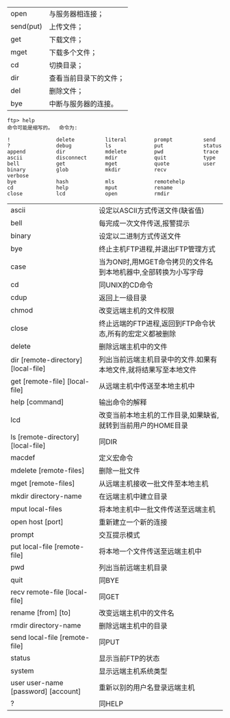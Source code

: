 |               |                             |
|   ---------   |   -----------------------   |
|   open        |   与服务器相连接；          |
|   send(put)   |   上传文件；                |
|   get         |   下载文件；                |
|   mget        |   下载多个文件；            |
|   cd          |   切换目录；                |
|   dir         |   查看当前目录下的文件；    |
|   del         |   删除文件；                |
|   bye         |   中断与服务器的连接。      |


```
ftp> help
命令可能是缩写的。  命令为:

!               delete          literal         prompt          send
?               debug           ls              put             status
append          dir             mdelete         pwd             trace
ascii           disconnect      mdir            quit            type
bell            get             mget            quote           user
binary          glob            mkdir           recv            verbose
bye             hash            mls             remotehelp
cd              help            mput            rename
close           lcd             open            rmdir
```

|                                         |                                                                       |
|   -----------------------------------   |   -----------------------------------------------------------------   |
|   ascii                                 |   设定以ASCII方式传送文件(缺省值)                                     |
|   bell                                  |   每完成一次文件传送,报警提示                                         |
|   binary                                |   设定以二进制方式传送文件                                            |
|   bye                                   |   终止主机FTP进程,并退出FTP管理方式                                   |
|   case                                  |   当为ON时,用MGET命令拷贝的文件名到本地机器中,全部转换为小写字母      |
|   cd                                    |   同UNIX的CD命令                                                      |
|   cdup                                  |   返回上一级目录                                                      |
|   chmod                                 |   改变远端主机的文件权限                                              |
|   close                                 |   终止远端的FTP进程,返回到FTP命令状态,所有的宏定义都被删除            |
|   delete                                |   删除远端主机中的文件                                                |
|   dir [remote-directory] [local-file]   |   列出当前远端主机目录中的文件.如果有本地文件,就将结果写至本地文件    |
|   get [remote-file] [local-file]        |   从远端主机中传送至本地主机中                                        |
|   help [command]                        |   输出命令的解释                                                      |
|   lcd                                   |   改变当前本地主机的工作目录,如果缺省,就转到当前用户的HOME目录        |
|   ls [remote-directory] [local-file]    |   同DIR                                                               |
|   macdef                                |   定义宏命令                                                          |
|   mdelete [remote-files]                |   删除一批文件                                                        |
|   mget [remote-files]                   |   从远端主机接收一批文件至本地主机                                    |
|   mkdir directory-name                  |   在远端主机中建立目录                                                |
|   mput local-files                      |   将本地主机中一批文件传送至远端主机                                  |
|   open host [port]                      |   重新建立一个新的连接                                                |
|   prompt                                |   交互提示模式                                                        |
|   put local-file [remote-file]          |   将本地一个文件传送至远端主机中                                      |
|   pwd                                   |   列出当前远端主机目录                                                |
|   quit                                  |   同BYE                                                               |
|   recv remote-file [local-file]         |   同GET                                                               |
|   rename [from] [to]                    |   改变远端主机中的文件名                                              |
|   rmdir directory-name                  |   删除远端主机中的目录                                                |
|   send local-file [remote-file]         |   同PUT                                                               |
|   status                                |   显示当前FTP的状态                                                   |
|   system                                |   显示远端主机系统类型                                                |
|   user user-name [password] [account]   |   重新以别的用户名登录远端主机                                        |
|   ?                                     |   同HELP                                                              |


